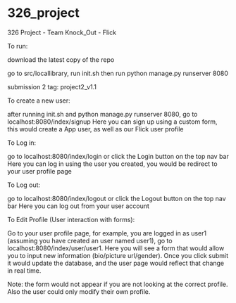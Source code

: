 # 326_project
326 Project - Team Knock_Out - Flick

To run:

download the latest copy of the repo

go to src/locallibrary, run init.sh then run python manage.py runserver 8080

submission 2 tag: project2_v1.1

To create a new user:

after running init.sh and python manage.py runserver 8080, go to localhost:8080/index/signup
Here you can sign up using a custom form, this would create a App user, as well as our Flick user profile

To Log in:

go to localhost:8080/index/login or click the Login button on the top nav bar
Here you can log in using the user you created, you would be redirect to your user profile page

To Log out:

go to localhost:8080/index/logout or click the Logout button on the top nav bar
Here you can log out from your user account

To Edit Profile (User interaction with forms):

Go to your user profile page, for example, you are logged in as user1 (assuming you have created an user named user1), go to localhost:8080/index/user/user1.
Here you will see a form that would allow you to input new information (bio/picture url/gender).  Once you click submit it would update the database, and the user page would reflect that change in real time.

Note: the form would not appear if you are not looking at the correct profile.  Also the user could only modify their own profile.
